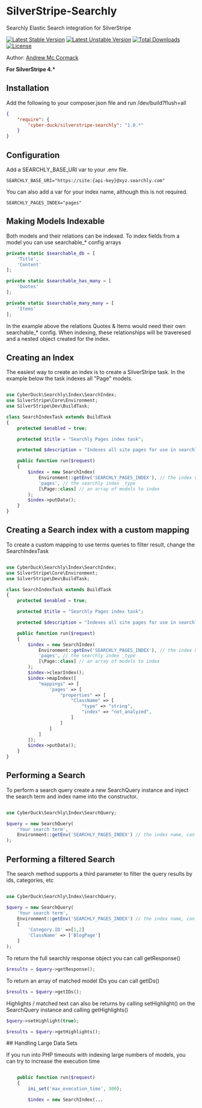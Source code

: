 # SilverStripe-Searchly
Searchly Elastic Search integration for SilverStripe

[![Latest Stable Version](https://poser.pugx.org/cyber-duck/silverstripe-searchly/v/stable)](https://packagist.org/packages/cyber-duck/silverstripe-searchly)
[![Latest Unstable Version](https://poser.pugx.org/cyber-duck/silverstripe-searchly/v/unstable)](https://packagist.org/packages/cyber-duck/silverstripe-searchly)
[![Total Downloads](https://poser.pugx.org/cyber-duck/silverstripe-searchly/downloads)](https://packagist.org/packages/cyber-duck/silverstripe-searchly)
[![License](https://poser.pugx.org/cyber-duck/silverstripe-searchly/license)](https://packagist.org/packages/cyber-duck/silverstripe-searchly)

Author: [Andrew Mc Cormack](https://github.com/Andrew-Mc-Cormack)

__For SilverStripe 4.*__

## Installation

Add the following to your composer.json file and run /dev/build?flush=all

```json
{  
    "require": {  
        "cyber-duck/silverstripe-searchly": "1.0.*"
    }
}
```

## Configuration

Add a SEARCHLY_BASE_URI var to your .env file.

```
SEARCHLY_BASE_URI="https://site:{api-key}@xyz.searchly.com"
```

You can also add a var for your index name, although this is not required.

```
SEARCHLY_PAGES_INDEX="pages"
```

## Making Models Indexable

Both models and their relations can be indexed. To index fields from a model you can use searchable_* config arrays


```php
private static $searchable_db = [
    'Title',
    'Content'
];

private static $searchable_has_many = [
    'Quotes'
];

private static $searchable_many_many = [
    'Items'
];

```

In the example above the relations Quotes & Items would need their own searchable_* config. When indexing, these relationships will be traveresed and a nested object created for the index.

## Creating an Index

The easiest way to create an index is to create a SilverStripe task. In the example below the task indexes all "Page" models.

```php

use CyberDuck\Searchly\Index\SearchIndex;
use SilverStripe\Core\Environment;
use SilverStripe\Dev\BuildTask;

class SearchIndexTask extends BuildTask 
{
    protected $enabled = true;

    protected $title = "Searchly Pages index task";

    protected $description = "Indexes all site pages for use in searchly";

    public function run($request)
    {
        $index = new SearchIndex(
            Environment::getEnv('SEARCHLY_PAGES_INDEX'), // the index name, can be hard coded or better to pull from a .env var
            'pages', // the searchly index _type
            [\Page::class] // an array of models to index
        );
        $index->putData();
    }
}
```
## Creating a Search index with a custom mapping

To create a custom mapping to use terms queries to filter result, change the SearchIndexTask

```php

use CyberDuck\Searchly\Index\SearchIndex;
use SilverStripe\Core\Environment;
use SilverStripe\Dev\BuildTask;

class SearchIndexTask extends BuildTask 
{
    protected $enabled = true;

    protected $title = "Searchly Pages index task";

    protected $description = "Indexes all site pages for use in searchly";

    public function run($request)
    {
        $index = new SearchIndex(
            Environment::getEnv('SEARCHLY_PAGES_INDEX'), // the index name, can be hard coded or better to pull from a .env var
            'pages', // the searchly index _type
            [\Page::class] // an array of models to index
        );
        $index->clearIndex();
        $index->mapIndex([
            "mappings" => [
                'pages' => [
                    "properties" => [
                        "ClassName" => [
                            "type" => "string",
                            "index" => "not_analyzed",
                        ]
                    ]
                ]
            ]
        ]);
        $index->putData();
    }
}
```

## Performing a Search

To perform a search query create a new SearchQuery instance and inject the search term and index name into the constructor.

```php

use CyberDuck\Searchly\Index\SearchQuery;

$query = new SearchQuery(
    'Your search term',
    Environment::getEnv('SEARCHLY_PAGES_INDEX') // the index name, can be hard coded or better to pull from a .env var
);

```

## Performing a filtered Search
The search method supports a third parameter to filter the query results by ids, categories, etc

```php

use CyberDuck\Searchly\Index\SearchQuery;

$query = new SearchQuery(
    'Your search term',
    Environment::getEnv('SEARCHLY_PAGES_INDEX') // the index name, can be hard coded or better to pull from a .env var
    [
        'Category.ID' =>[1,2]
        'ClassName' => ['BlogPage']
    ]
);

```

To return the full searchly response object you can call getResponse()

```php
$results = $query->getResponse();
```

To return an array of matched model IDs you can call getIDs()

```php
$results = $query->getIDs();
```

Highlights / matched text can also be returns by calling setHighlight() on the SearchQuery instance and calling getHighlights()

```php
$query->setHighlight(true);

$results = $query->getHighlights();
```

## Handling Large Data Sets

If you run into PHP timeouts with indexing large numbers of models, you can try to increase the execution time


```php

    public function run($request)
    {
        ini_set('max_execution_time', 300);

        $index = new SearchIndex(...
```